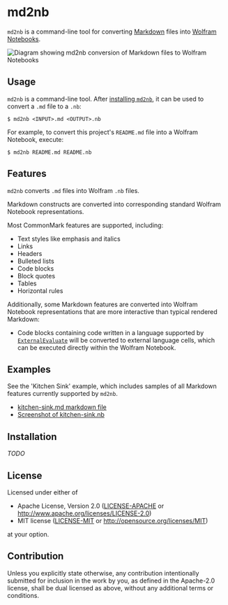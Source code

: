 # md2nb

`md2nb` is a command-line tool for converting [Markdown](https://wikipedia.org/wiki/Markdown)
files into [Wolfram Notebooks](https://wolfram.com/notebooks).

![Diagram showing md2nb conversion of Markdown files to Wolfram Notebooks](./docs/images/md2nb.png)

## Usage

`md2nb` is a command-line tool. After [installing `md2nb`](#installation), it can be used
to convert a `.md` file to a `.nb`:

```shell
$ md2nb <INPUT>.md <OUTPUT>.nb
```

For example, to convert this project's `README.md` file into a Wolfram Notebook, execute:

```shell
$ md2nb README.md README.nb
```

## Features

`md2nb` converts `.md` files into Wolfram `.nb` files.

Markdown constructs are converted into corresponding standard Wolfram Notebook
representations.

Most CommonMark features are supported, including:

* Text styles like emphasis and italics
* Links
* Headers
* Bulleted lists
* Code blocks
* Block quotes
* Tables
* Horizontal rules

Additionally, some Markdown features are converted into Wolfram Notebook representations
that are more interactive than typical rendered Markdown:

* Code blocks containing code written in a language supported by
  [`ExternalEvaluate`][ExternalEvaluate] will be converted to external language cells,
  which can be executed directly within the Wolfram Notebook.

[ExternalEvaluate]: https://reference.wolfram.com/language/ref/ExternalEvaluate.html

## Examples

See the 'Kitchen Sink' example, which includes samples of all Markdown features
currently supported by `md2nb`.

* [kitchen-sink.md markdown file](./docs/examples/kitchen-sink.md)
* [Screenshot of kitchen-sink.nb](./docs/images/kitchen-sink.png)

## Installation

*TODO*

## License

Licensed under either of

  * Apache License, Version 2.0
    ([LICENSE-APACHE](./LICENSE-APACHE) or http://www.apache.org/licenses/LICENSE-2.0)
  * MIT license
    ([LICENSE-MIT](./LICENSE-MIT) or http://opensource.org/licenses/MIT)

at your option.

## Contribution

Unless you explicitly state otherwise, any contribution intentionally submitted
for inclusion in the work by you, as defined in the Apache-2.0 license, shall be
dual licensed as above, without any additional terms or conditions.